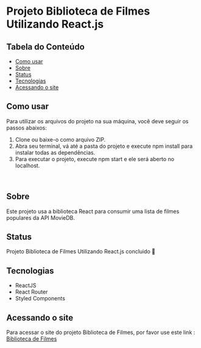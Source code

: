 # Projeto Biblioteca de Filmes Utilizando React.js

## Tabela do Conteúdo
<ul>
<li><a href="#como-usar">Como usar</li>
<li><a href="#sobre">Sobre</a></li>
<li><a href="#status">Status</a></li>
<li><a href="#tenologias">Tecnologias</a></li>
<li><a href="#acessando-o-site">Acessando o site</a></li>
</ul>

## Como usar

Para utilizar os arquivos do projeto na sua máquina, você deve seguir os passos abaixos:
1. Clone ou baixe-o como arquivo ZIP.
2. Abra seu terminal, vá até a pasta do projeto e execute npm install para instalar todas as dependências.
3. Para executar o projeto, execute npm start e ele será aberto no localhost.
<br>

## Sobre

Este projeto usa a biblioteca React para consumir uma lista de filmes populares da API MovieDB.

## Status

Projeto Biblioteca de Filmes Utilizando React.js concluido 🎯


## Tecnologias
<ul>
<li>ReactJS</li>
<li>React Router</li>
<li>Styled Components</li>
</ul>

## Acessando o site

Para acessar o site do projeto Biblioteca de Filmes, por favor use este link : <a href="https://react-js-api-biblioteca-de-filmes-j6n4.vercel.app" target="_blank">Biblioteca de Filmes</a>
